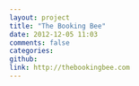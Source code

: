 ```yaml
---
layout: project
title: "The Booking Bee"
date: 2012-12-05 11:03
comments: false
categories: 
github: 
link: http://thebookingbee.com
---
```

